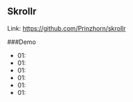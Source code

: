 

## Skrollr
Link: https://github.com/Prinzhorn/skrollr

###Demo

- 01: 
- 01: 
- 01: 
- 01: 
- 01:
- 01: 
